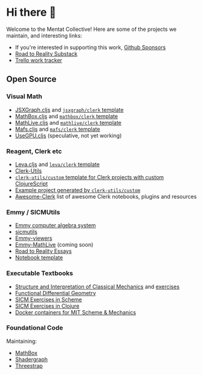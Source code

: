 # Hi there 👋

Welcome to the Mentat Collective! Here are some of the projects we maintain, and interesting links:

- If you're interested in supporting this work, [Github Sponsors](https://github.com/sponsors/sritchie)
- [Road to Reality Substack](https://roadtoreality.substack.com/)
- [Trello work tracker](https://trello.com/b/x3Z275Ol/open-source)

## Open Source

### Visual Math

- [JSXGraph.cljs](https://github.com/mentat-collective/jsxgraph.cljs) and [`jsxgraph/clerk` template](https://github.com/mentat-collective/JSXGraph.cljs/tree/main/resources/jsxgraph/clerk)
- [MathBox.cljs](https://github.com/mentat-collective/mathbox.cljs) and [`mathbox/clerk` template](https://github.com/mentat-collective/MathBox.cljs/tree/main/resources/mathbox/clerk)
- [MathLive.cljs](https://github.com/mentat-collective/mathlive.cljs) and [`mathlive/clerk` template](https://github.com/mentat-collective/MathLive.cljs/tree/main/resources/mathlive/clerk)
- [Mafs.cljs](https://github.com/mentat-collective/mafs.cljs) and [`mafs/clerk` template](https://github.com/mentat-collective/Mafs.cljs/tree/main/resources/mafs/clerk)
- [UseGPU.cljs](https://github.com/mentat-collective/usegpu.cljs) (speculative, not yet working)

### Reagent, Clerk etc

- [Leva.cljs](https://github.com/mentat-collective/leva.cljs) and [`leva/clerk` template](https://github.com/mentat-collective/Leva.cljs/tree/main/resources/leva/clerk)
- [Clerk-Utils](https://github.com/mentat-collective/clerk-utils)
- [`clerk-utils/custom` template for Clerk projects with custom ClojureScript](https://github.com/mentat-collective/Clerk-Utils/tree/main/resources/clerk_utils/custom)
- [Example project generated by `clerk-utils/custom`](https://github.com/mentat-collective/clerk-utils-custom-template)
- [Awesome-Clerk](https://github.com/mentat-collective/awesome-clerk) list of awesome Clerk notebooks, plugins and resources

### Emmy / SICMUtils

- [Emmy computer algebra system](https://github.com/mentat-collective/emmy)
- [sicmutils](https://github.com/sicmutils/sicmutils)
- [Emmy-viewers](https://github.com/mentat-collective/emmy-viewers)
- [Emmy-MathLive](https://github.com/mentat-collective/emmy-mathlive) (coming soon)
- [Road to Reality Essays](https://github.com/mentat-collective/road-to-reality)
- [Notebook template](https://github.com/mentat-collective/notebook-template)

### Executable Textbooks

- [Structure and Interpretation of Classical Mechanics](https://github.com/mentat-collective/sicm-book) and [exercises](https://github.com/mentat-collective/sicm-exercises)
- [Functional Differential Geometry](https://github.com/mentat-collective/fdg-book)
- [SICM Exercises in Scheme](https://github.com/mentat-collective/sicm-scheme-exercises)
- [SICM Exercises in Clojure](https://github.com/mentat-collective/sicm-clj-exercises)
- [Docker containers for MIT Scheme & Mechanics](https://github.com/mentat-collective/mit-scheme-docker)

### Foundational Code

Maintaining:

- [MathBox](https://github.com/unconed/mathbox)
- [Shadergraph](https://github.com/unconed/shadergraph)
- [Threestrap](https://github.com/unconed/threestrap)
